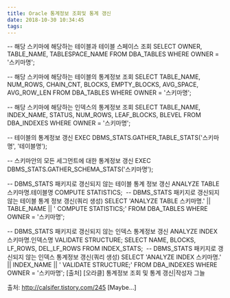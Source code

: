 ```yaml
---
title: Oracle 통계정보 조회및 통계 갱신
date: 2018-10-30 10:34:45
tags:
---
```



-- 해당 스키마에 해당하는 테이블과 테이블 스페이스 조회
SELECT OWNER, TABLE_NAME, TABLESPACE_NAME FROM DBA_TABLES WHERE OWNER = '스키마명';

-- 해당 스키마에 해당하는 테이블의 통계정보 조회
SELECT TABLE_NAME, NUM_ROWS, CHAIN_CNT, BLOCKS, EMPTY_BLOCKS, AVG_SPACE, AVG_ROW_LEN FROM DBA_TABLES WHERE OWNER = '스키마명';

-- 해당 스키마에 해당하는 인덱스의 통계정보 조회
SELECT TABLE_NAME, INDEX_NAME, STATUS, NUM_ROWS, LEAF_BLOCKS, BLEVEL FROM DBA_INDEXES WHERE OWNER = '스키마명';

-- 테이블의 통계정보 갱신
EXEC DBMS_STATS.GATHER_TABLE_STATS('스키마명', '테이블명');

-- 스키마안의 모든 세그먼트에 대한 통계정보 갱신
EXEC DBMS_STATS.GATHER_SCHEMA_STATS('스키마명');

-- DBMS_STATS 패키지로 갱신되지 않는 테이블 통계 정보 갱신
ANALYZE TABLE 스키마명.테이블명 COMPUTE STATISTICS;
​
-- DBMS_STATS 패키지로 갱신되지 않는 테이블 통계 정보 갱신(쿼리 생성)
SELECT 'ANALYZE TABLE 스키마명.' || TABLE_NAME || ' COMPUTE STATISTICS;' FROM DBA_TABLES WHERE OWNER = '스키마명';

-- DBMS_STATS 패키지로 갱신되지 않는 인덱스 통계정보 갱신
ANALYZE INDEX 스키마명.인덱스명 VALIDATE STRUCTURE;
SELECT NAME, BLOCKS, LF_ROWS, DEL_LF_ROWS FROM INDEX_STATS;
​
-- DBMS_STATS 패키지로 갱신되지 않는 인덱스 통계정보 갱신(쿼리 생성)
SELECT 'ANALYZE INDEX 스키마명.' || INDEX_NAME || ' VALIDATE STRUCTURE;' FROM DBA_INDEXES WHERE OWNER = '스키마명';
[출처] [오라클] 통계정보 조회 및 통계 갱신|작성자 그늘



출처: http://calsifer.tistory.com/245 [Maybe...]